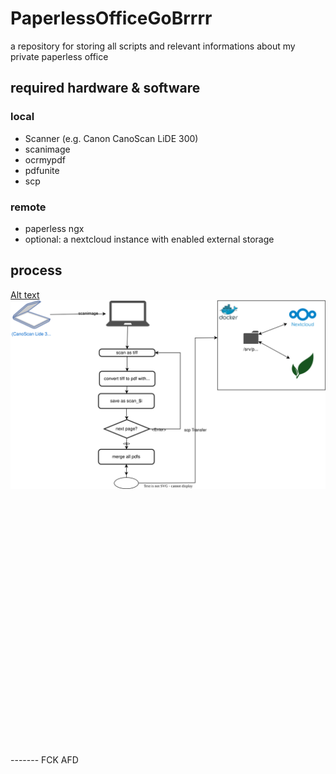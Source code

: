 # PaperlessOfficeGoBrrrr
a repository for storing all scripts and relevant informations about my private paperless office


## required hardware & software

### local
- Scanner (e.g. Canon CanoScan LiDE 300)
- scanimage
- ocrmypdf
- pdfunite
- scp

### remote
- paperless ngx
- optional: a nextcloud instance with enabled external storage
  

## process

[Alt text](./Diagram.drawio.svg)
<img src="./Diagram.drawio.svg">

<br/>
<br/>
<br/>
<br/>
<br/>
<br/>
<br/>
<br/>
<br/>
<br/>
<br/>

<br/>
<br/>
<br/>
<br/>
<br/>
<br/>
<br/>
<br/>
<br/>
<br/>
<br/>
<br/>
<br/>
-------
FCK AFD


